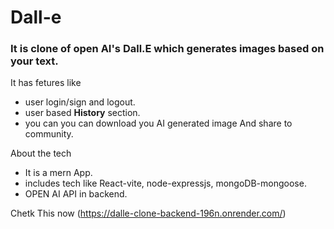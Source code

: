 # Dall-e
### It is clone of open AI's Dall.E which generates images based on your text.

It has fetures like
* user login/sign and logout.
* user based **History** section.
* you can you can download you AI generated image And share to community.

About the tech
* It is a mern App.
* includes tech like React-vite, node-expressjs, mongoDB-mongoose.
* OPEN AI API in backend.

Chetk This now (https://dalle-clone-backend-196n.onrender.com/)


